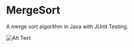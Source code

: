 # MergeSort
A merge sort algorithm in Java with JUnit Testing.

![Alt Text](https://upload.wikimedia.org/wikipedia/commons/c/cc/Merge-sort-example-300px.gif)
